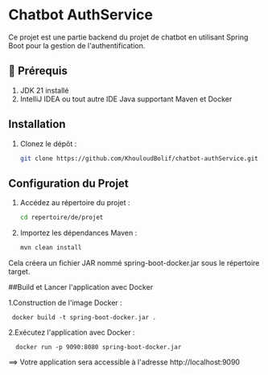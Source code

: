 # Chatbot AuthService

Ce projet est une partie backend du projet de chatbot en utilisant Spring Boot pour la gestion de l'authentification.

## 📌 Prérequis

1. JDK 21 installé
2. IntelliJ IDEA ou tout autre IDE Java supportant Maven et Docker

## Installation

1. Clonez le dépôt :

   ```bash
   git clone https://github.com/KhouloudBolif/chatbot-authService.git

## Configuration du Projet

1. Accédez au répertoire du projet :
   
      ```bash
      cd repertoire/de/projet
3. Importez les dépendances Maven :
   
      ```bash
      mvn clean install
Cela créera un fichier JAR nommé spring-boot-docker.jar sous le répertoire target.

##Build et Lancer l'application avec Docker

1.Construction de l'image Docker :
     
     
     docker build -t spring-boot-docker.jar .
     
2.Exécutez l'application avec Docker :
   
      
      docker run -p 9090:8080 spring-boot-docker.jar
      
==> Votre application sera accessible à l'adresse http://localhost:9090


